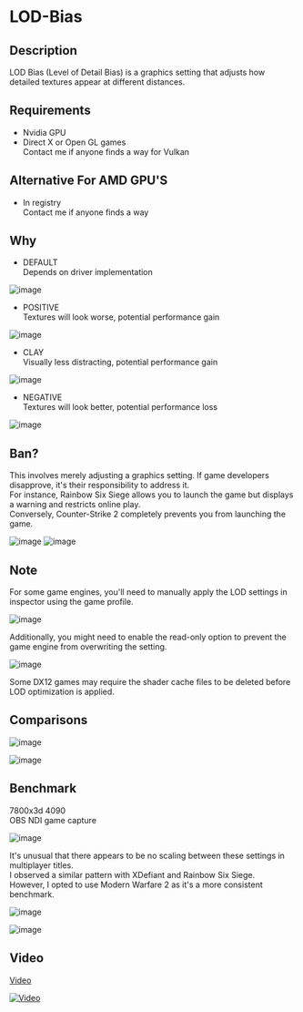 # LOD-Bias

## Description
LOD Bias (Level of Detail Bias) is a graphics setting that adjusts how detailed textures appear at different distances.

## Requirements
- Nvidia GPU
- Direct X or Open GL games<br>
  Contact me if anyone finds a way for Vulkan

## Alternative For AMD GPU'S
- In registry<br>
Contact me if anyone finds a way

## Why
- DEFAULT<br>
  Depends on driver implementation<br>

![image](https://github.com/fr33thytweaks/LOD-Bias/assets/168888348/13f6d883-f9c5-4eb9-a720-617ea5c68cfa)

- POSITIVE<br>
  Textures will look worse, potential performance gain<br>

![image](https://github.com/fr33thytweaks/LOD-Bias/assets/168888348/936d6463-94f2-4079-87d0-9630baf41a1a)

- CLAY<br>
  Visually less distracting, potential performance gain<br>

![image](https://github.com/fr33thytweaks/LOD-Bias/assets/168888348/1194172b-8504-42c5-8f25-dc5c0d9d1822)

- NEGATIVE<br>
  Textures will look better, potential performance loss<br>

![image](https://github.com/fr33thytweaks/LOD-Bias/assets/168888348/8eda252d-dc8a-4552-b442-6db0063163a8)

## Ban?
This involves merely adjusting a graphics setting. If game developers disapprove, it's their responsibility to address it.<br>
For instance, Rainbow Six Siege allows you to launch the game but displays a warning and restricts online play.<br> 
Conversely, Counter-Strike 2 completely prevents you from launching the game.

![image](https://github.com/fr33thytweaks/LOD-Bias/assets/168888348/b1ff017f-330c-406e-9d26-d7398e9ef660)
![image](https://github.com/fr33thytweaks/LOD-Bias/assets/168888348/5a014072-e3b0-4150-a6f4-b6cad4506b5b)

## Note
For some game engines, you'll need to manually apply the LOD settings in inspector using the game profile.<br>

![image](https://github.com/fr33thytweaks/LOD-Bias/assets/168888348/9ff0e102-4a40-41d5-98d6-62e062691364)

Additionally, you might need to enable the read-only option to prevent the game engine from overwriting the setting.

![image](https://github.com/fr33thytweaks/LOD-Bias/assets/168888348/0332a91e-bc8f-4402-89ec-042c11d623fa)

Some DX12 games may require the shader cache files to be deleted before LOD optimization is applied. 

## Comparisons
![image](https://github.com/fr33thytweaks/LOD-Bias/assets/168888348/230ac561-e2ea-42ca-b6da-5472a9d3d822)

![image](https://github.com/fr33thytweaks/LOD-Bias/assets/168888348/235d9e5e-4968-4c42-ba75-9dab9eccc456)


## Benchmark
7800x3d 4090<br>
OBS NDI game capture<br>

![image](https://github.com/fr33thytweaks/LOD-Bias/assets/168888348/875f5cb7-3e18-424f-9b9b-ea0bd69a3260)

It's unusual that there appears to be no scaling between these settings in multiplayer titles.<br>
I observed a similar pattern with XDefiant and Rainbow Six Siege.<br> 
However, I opted to use Modern Warfare 2 as it's a more consistent benchmark.<br>

![image](https://github.com/fr33thytweaks/LOD-Bias/assets/168888348/0f65f8b6-a9a6-41f3-a604-5612d1b9ab46)

![image](https://github.com/fr33thytweaks/LOD-Bias/assets/168888348/04e917ff-f746-44ed-bddf-5e6775d7d70b)


## Video
[Video](<https://youtu.be/o7O-DODzD5g>)

[![Video](https://img.youtube.com/vi/o7O-DODzD5g/maxresdefault.jpg)]([https://www.youtube.com/watch?v=o7O-DODzD5g](https://youtu.be/o7O-DODzD5g))
